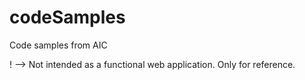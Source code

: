 # codeSamples

Code samples from AIC

! --> Not intended as a functional web application. Only for reference.